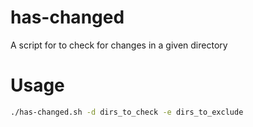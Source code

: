 # has-changed
A script for to check for changes in a given directory 

# Usage

```sh
./has-changed.sh -d dirs_to_check -e dirs_to_exclude
```
